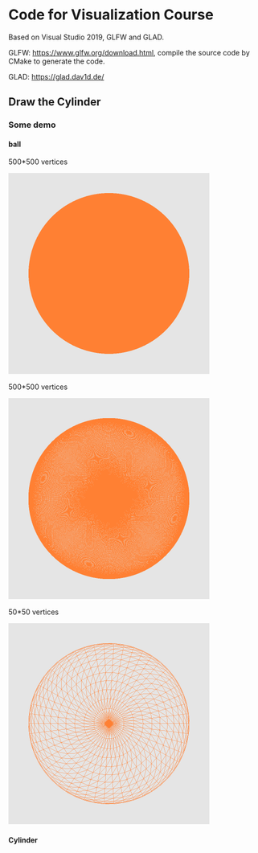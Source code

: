 # Code for Visualization Course

Based on Visual Studio 2019, GLFW and GLAD.

GLFW: https://www.glfw.org/download.html, compile the source code by CMake to generate the code.

GLAD: https://glad.dav1d.de/

## Draw the Cylinder

### Some demo

#### ball

500*500 vertices

<img src="https://github.com/TiankaiHang/GlVisualization/blob/master/GlVisualization/figs/ball.png" style="zoom:50%">

500*500 vertices

<img src="https://github.com/TiankaiHang/GlVisualization/blob/master/GlVisualization/figs/ball1.png" style="zoom:50%">

50*50 vertices

<img src="https://github.com/TiankaiHang/GlVisualization/blob/master/GlVisualization/figs/ball2.png" style="zoom:50%">

#### Cylinder

